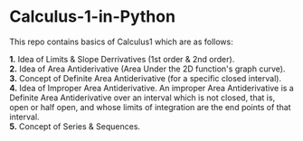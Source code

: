 # Calculus-1-in-Python
This repo contains basics of Calculus1 which are as follows:

**1.** Idea of Limits & Slope Derrivatives (1st order & 2nd order).<br>
**2.** Idea of Area Antiderivative (Area Under the 2D function's graph curve).<br>
**3.** Concept of Definite Area Antiderivative (for a specific closed interval).<br>
**4.** Idea of Improper Area Antiderivative. An improper Area Antiderivative is a Definite Area Antiderivative over an interval which is not closed, that is, open or half open, and whose limits of integration are the end points of that interval.<br>
**5.** Concept of Series & Sequences.<br>
